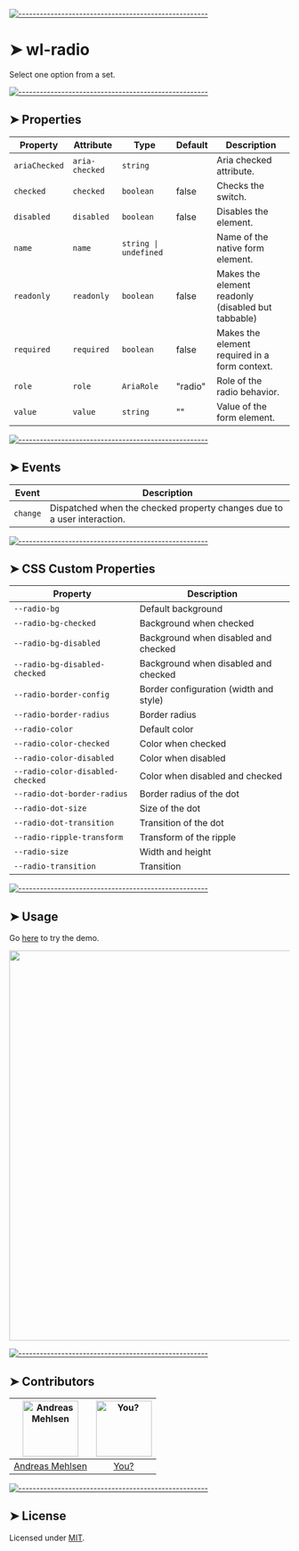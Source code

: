 
[![-----------------------------------------------------](https://raw.githubusercontent.com/andreasbm/readme/master/assets/lines/colored.png)](#wl-radio)

# ➤ wl-radio

Select one option from a set.


[![-----------------------------------------------------](https://raw.githubusercontent.com/andreasbm/readme/master/assets/lines/colored.png)](#properties)

## ➤ Properties

| Property      | Attribute      | Type                  | Default | Description                                      |
|---------------|----------------|-----------------------|---------|--------------------------------------------------|
| `ariaChecked` | `aria-checked` | `string`              |         | Aria checked attribute.                          |
| `checked`     | `checked`      | `boolean`             | false   | Checks the switch.                               |
| `disabled`    | `disabled`     | `boolean`             | false   | Disables the element.                            |
| `name`        | `name`         | `string \| undefined` |         | Name of the native form element.                 |
| `readonly`    | `readonly`     | `boolean`             | false   | Makes the element readonly (disabled but tabbable) |
| `required`    | `required`     | `boolean`             | false   | Makes the element required in a form context.    |
| `role`        | `role`         | `AriaRole`            | "radio" | Role of the radio behavior.                      |
| `value`       | `value`        | `string`              | ""      | Value of the form element.                       |


[![-----------------------------------------------------](https://raw.githubusercontent.com/andreasbm/readme/master/assets/lines/colored.png)](#events)

## ➤ Events

| Event    | Description                                      |
|----------|--------------------------------------------------|
| `change` | Dispatched when the checked property changes due to a user interaction. |


[![-----------------------------------------------------](https://raw.githubusercontent.com/andreasbm/readme/master/assets/lines/colored.png)](#css-custom-properties)

## ➤ CSS Custom Properties

| Property                         | Description                            |
|----------------------------------|----------------------------------------|
| `--radio-bg`                     | Default background                     |
| `--radio-bg-checked`             | Background when checked                |
| `--radio-bg-disabled`            | Background when disabled and checked   |
| `--radio-bg-disabled-checked`    | Background when disabled and checked   |
| `--radio-border-config`          | Border configuration (width and style) |
| `--radio-border-radius`          | Border radius                          |
| `--radio-color`                  | Default color                          |
| `--radio-color-checked`          | Color when checked                     |
| `--radio-color-disabled`         | Color when disabled                    |
| `--radio-color-disabled-checked` | Color when disabled and checked        |
| `--radio-dot-border-radius`      | Border radius of the dot               |
| `--radio-dot-size`               | Size of the dot                        |
| `--radio-dot-transition`         | Transition of the dot                  |
| `--radio-ripple-transform`       | Transform of the ripple                |
| `--radio-size`                   | Width and height                       |
| `--radio-transition`             | Transition                             |



[![-----------------------------------------------------](https://raw.githubusercontent.com/andreasbm/readme/master/assets/lines/colored.png)](#usage)

## ➤ Usage

Go [here](https://weightless.dev/elements/radio) to try the demo.

<a href="https://weightless.dev/elements/radio" align="center">
  <img src="https://raw.githubusercontent.com/andreasbm/elements/master/screenshots/wl-radio.png" width="700" />
</a>


[![-----------------------------------------------------](https://raw.githubusercontent.com/andreasbm/readme/master/assets/lines/colored.png)](#contributors)

## ➤ Contributors
	

| [<img alt="Andreas Mehlsen" src="https://avatars1.githubusercontent.com/u/6267397?s=460&v=4" width="100">](https://twitter.com/andreasmehlsen) | [<img alt="You?" src="https://joeschmoe.io/api/v1/random" width="100">](https://github.com/andreasbm/weightless/blob/master/CONTRIBUTING.md) |
|:--------------------------------------------------:|:--------------------------------------------------:|
| [Andreas Mehlsen](https://twitter.com/andreasmehlsen) | [You?](https://github.com/andreasbm/weightless/blob/master/CONTRIBUTING.md) |


[![-----------------------------------------------------](https://raw.githubusercontent.com/andreasbm/readme/master/assets/lines/colored.png)](#license)

## ➤ License
	
Licensed under [MIT](https://opensource.org/licenses/MIT).